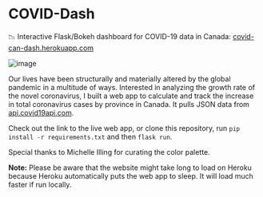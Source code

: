 # COVID-Dash
📉 Interactive Flask/Bokeh dashboard for COVID-19 data in Canada: [covid-can-dash.herokuapp.com](http://covid-can-dash.herokuapp.com/)

![image](https://user-images.githubusercontent.com/4008778/84304791-e994f780-ab0d-11ea-87f2-4080d0f1be76.PNG)

Our lives have been structurally and materially altered by the global pandemic in a multitude of ways. Interested in analyzing the growth rate of the novel coronavirus, I built a web app to calculate and track the increase in total coronavirus cases by province in Canada. It pulls JSON data from [api.covid19api.com](https://api.covid19api.com/).

Check out the link to the live web app, or clone this repository, run `pip install -r requirements.txt` and then `flask run`.

Special thanks to Michelle Illing for curating the color palette.

**Note:** Please be aware that the website might take long to load on Heroku because Heroku automatically puts the web app to sleep. It will load much faster if run locally.
